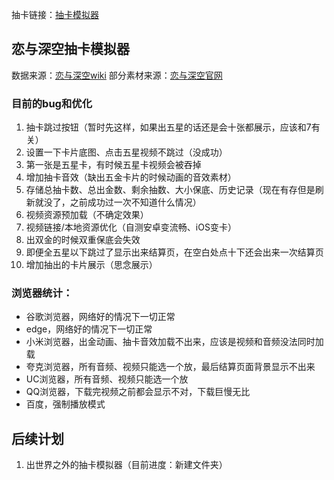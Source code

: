 抽卡链接：[抽卡模拟器](https://chenczn3528.github.io/deepspace/)

## 恋与深空抽卡模拟器
数据来源：[恋与深空wiki](https://wiki.biligame.com/lysk/%E9%A6%96%E9%A1%B5)
部分素材来源：[恋与深空官网](https://deepspace.papegames.com/home)


### 目前的bug和优化
1. 抽卡跳过按钮（暂时先这样，如果出五星的话还是会十张都展示，应该和7有关）
2. 设置一下卡片底图、点击五星视频不跳过（没成功） 
3. 第一张是五星卡，有时候五星卡视频会被吞掉 
4. 增加抽卡音效（缺出五金卡片的时候动画的音效素材）
4. 存储总抽卡数、总出金数、剩余抽数、大小保底、历史记录（现在有存但是刷新就没了，之前成功过一次不知道什么情况）
5. 视频资源预加载（不确定效果）
6. 视频链接/本地资源优化（自测安卓变流畅、iOS变卡）
6. 出双金的时候双重保底会失效
7. 即便全五星以下跳过了显示出来结算页，在空白处点十下还会出来一次结算页
8. 增加抽出的卡片展示（思念展示）


### 浏览器统计：
- 谷歌浏览器，网络好的情况下一切正常 
- edge，网络好的情况下一切正常 
- 小米浏览器，出金动画、抽卡音效加载不出来，应该是视频和音频没法同时加载 
- 夸克浏览器，所有音频、视频只能选一个放，最后结算页面背景显示不出来 
- UC浏览器，所有音频、视频只能选一个放 
- QQ浏览器，下载完视频之前都会显示不对，下载巨慢无比 
- 百度，强制播放模式


## 后续计划
1. 出世界之外的抽卡模拟器（目前进度：新建文件夹）





